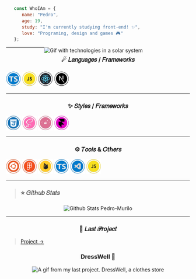 ```jsx
   const WhoIAm = {
      name: "Pedro",
      age: 19,
      study: "I'm currently studying front-end! ✨",
      love: "Programing, design and games 🎮"
   };
```

<img  align="right" width="400px" src="https://github.com/Pedro-Murilo/Pedro-Murilo/blob/main/.github/solar-system.gif" alt="Gif with technologies in a solar system" />

---
<h3 align="center">☄ 𝐿𝑎𝑛𝑔𝑢𝑎𝑔𝑒𝑠 / 𝐹𝑟𝑎𝑚𝑒𝑤𝑜𝑟𝑘𝑠<h3>

<p align="left">

  <img width="40px"  alt="Typescript" src="https://github.com/Pedro-Murilo/Pedro-Murilo/blob/main/.github/typescript-icon.svg" />

  <img width="40px" alt="JavaScript" src="https://github.com/Pedro-Murilo/Pedro-Murilo/blob/main/.github/js-icon.svg"/>

  <img width="40px" alt="React JS" src="https://github.com/Pedro-Murilo/Pedro-Murilo/blob/main/.github/react-icon.svg" />

  <img width="40px" alt="Next JS" src="https://github.com/Pedro-Murilo/Pedro-Murilo/blob/main/.github/nextjs-icon.svg"/>
  
</p>


---
<h3 align="center">✨ 𝑆𝑡𝑦𝑙𝑒𝑠 / 𝐹𝑟𝑎𝑚𝑒𝑤𝑜𝑟𝑘𝑠</h3>

<p align="left">

  <img width="40px" alt="CSS3" src="https://github.com/Pedro-Murilo/Pedro-Murilo/blob/main/.github/css-icon.svg" />

  <img width="40px" alt="SASS" src="https://github.com/Pedro-Murilo/Pedro-Murilo/blob/main/.github/sass-icon.svg"/>

  <img width="40px" alt="Styled Components" src="https://github.com/Pedro-Murilo/Pedro-Murilo/blob/main/.github/styled-components-icon.svg" />

  <img width="40px" alt="Framer Motion" src="https://github.com/Pedro-Murilo/Pedro-Murilo/blob/main/.github/framer-motion-icon.svg"/>

</p>

---
<h3 align="center">⚙ 𝑇𝑜𝑜𝑙𝑠 & 𝑂𝑡ℎ𝑒𝑟𝑠</h3>

<p align="left">

  <img width="40px" alt="Ubuntu" src="https://github.com/Pedro-Murilo/Pedro-Murilo/blob/main/.github/ubuntu-icon.svg" />
  <img width="40px"  alt="Figma" src="https://github.com/Pedro-Murilo/Pedro-Murilo/blob/main/.github/figma-icon.svg"/>


  <img width="40px" alt="Firebase" src="https://github.com/Pedro-Murilo/Pedro-Murilo/blob/main/.github/firebase-icon.svg"/>
  <img width="40px"  alt="Typescript" src="https://github.com/Pedro-Murilo/Pedro-Murilo/blob/main/.github/typescript-icon.svg" />


  <img width="40px" alt="Visual Studio Code" src="https://github.com/Pedro-Murilo/Pedro-Murilo/blob/main/.github/vscode-icon.svg"/>
  <img width="40px" alt="JavaScript" src="https://github.com/Pedro-Murilo/Pedro-Murilo/blob/main/.github/js-icon.svg"/>

</p>

---
>### ⭐ 𝐺𝑖𝑡ℎ𝑢𝑏 𝑆𝑡𝑎𝑡𝑠

<p align="center">
<img align="center" src="https://github-readme-stats.vercel.app/api?username=Pedro-Murilo&count_private=true&bg_color=f0dec7&text_color=000&title_color=e80000&hide_border=true&line_height=24&show_icons=true&icon_color=FF0000&custom_title=Stats&hide=issues&card_height=300" alt="Github Stats Pedro-Murilo" />
</p>

---
<h3 align="center">🌟 𝐿𝑎𝑠𝑡 𝒫𝑟𝑜𝑗𝑒𝑐𝑡</h3>

> [Project →](https://www.figma.com/file/3kh9zt5OKNAf8LnqpuzehR/dresswell?node-id=0%3A1)


<h3 align="center">DressWell 👗</h3>

<p align="center">
  <img src="https://github.com/Pedro-Murilo/Pedro-Murilo/blob/main/.github/dresswell.gif" alt="A gif from my last project. DressWell, a clothes store"/>
</p>


 

